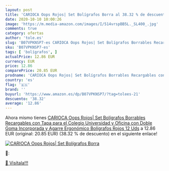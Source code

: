 ```yaml
---
layout: post
title: 'CARIOCA Oops Rojos| Set Bolígrafos Borra al 38.32 % de descuento'
date: 2020-10-10 10:00:26
image: 'https://m.media-amazon.com/images/I/514vrspBB5L._SL400_.jpg'
comments: true
category: ofertas
author: 'tole.es'
slug: 'B07VPKNSP7-es CARIOCA Oops Rojos| Set Bolígrafos Borrables Recargables...'
sku: 'B07VPKNSP7-es'
tags: [ 'bolígrafos', ]
actualPrice: 12.86 EUR
currency: EUR
price: 12.86
comparePrice: 20.85 EUR
prodname: 'CARIOCA Oops Rojos| Set Bolígrafos Borrables Recargables con Tapa para el Colegio  Universidad y Oficina con Doble Goma Incorporada y Agarre Ergonómico  Bolígrafos Rojos 12 Uds'
country: 'es'
flag: '🇪🇸'
brand: ''
buyurl: 'https://www.amazon.es/dp/B07VPKNSP7/?tag=tolees-21'
descuento: '38.32'
average: '12.86'
---
```


Ahora mismo tienes [CARIOCA Oops Rojos| Set Bolígrafos Borrables Recargables con Tapa para el Colegio  Universidad y Oficina con Doble Goma Incorporada y Agarre Ergonómico  Bolígrafos Rojos 12 Uds](https://www.amazon.es/dp/B07VPKNSP7/?tag=tolees-21) a 12.86 EUR (original: 20.85 EUR) (38.32 %  de descuento) en el siguiente enlace!

[![CARIOCA Oops Rojos| Set Bolígrafos Borra](https://m.media-amazon.com/images/I/514vrspBB5L._SL400_.jpg)](https://www.amazon.es/dp/B07VPKNSP7/?tag=tolees-21)

🔎:


[🛒 Visítala!!!](https://www.amazon.es/dp/B07VPKNSP7/?tag=tolees-21)
